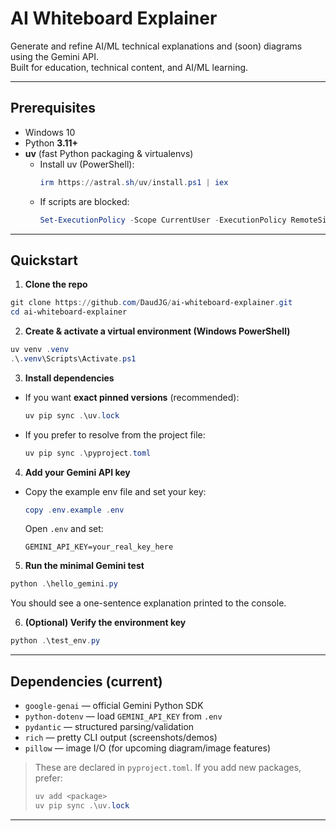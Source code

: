 # AI Whiteboard Explainer

Generate and refine AI/ML technical explanations and (soon) diagrams using the Gemini API.  
Built for education, technical content, and AI/ML learning.

---

## Prerequisites

- Windows 10
- Python **3.11+**
- **uv** (fast Python packaging & virtualenvs)
  - Install uv (PowerShell):
    ```powershell
    irm https://astral.sh/uv/install.ps1 | iex
    ```
  - If scripts are blocked:
    ```powershell
    Set-ExecutionPolicy -Scope CurrentUser -ExecutionPolicy RemoteSigned
    ```

---

## Quickstart

1) **Clone the repo**
```powershell
git clone https://github.com/DaudJG/ai-whiteboard-explainer.git
cd ai-whiteboard-explainer
````

2. **Create & activate a virtual environment (Windows PowerShell)**

```powershell
uv venv .venv
.\.venv\Scripts\Activate.ps1
```

3. **Install dependencies**

* If you want **exact pinned versions** (recommended):

  ```powershell
  uv pip sync .\uv.lock
  ```
* If you prefer to resolve from the project file:

  ```powershell
  uv pip sync .\pyproject.toml
  ```

4. **Add your Gemini API key**

* Copy the example env file and set your key:

  ```powershell
  copy .env.example .env
  ```

  Open `.env` and set:

  ```
  GEMINI_API_KEY=your_real_key_here
  ```

5. **Run the minimal Gemini test**

```powershell
python .\hello_gemini.py
```

You should see a one-sentence explanation printed to the console.

6. **(Optional) Verify the environment key**

```powershell
python .\test_env.py
```

---


## Dependencies (current)

* `google-genai` — official Gemini Python SDK
* `python-dotenv` — load `GEMINI_API_KEY` from `.env`
* `pydantic` — structured parsing/validation
* `rich` — pretty CLI output (screenshots/demos)
* `pillow` — image I/O (for upcoming diagram/image features)

> These are declared in `pyproject.toml`. If you add new packages, prefer:
>
> ```powershell
> uv add <package>
> uv pip sync .\uv.lock
> ```

---




